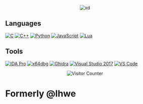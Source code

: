 <p align="center">
  <img src="https://files.catbox.moe/ktk0zs.gif" alt="xd">
</p>

## Languages
[![C](https://img.shields.io/badge/C-000?style=for-the-badge&logo=c)](#)
[![C++](https://img.shields.io/badge/C++-000?style=for-the-badge&logo=cplusplus)](#)
[![Python](https://img.shields.io/badge/Python-000?style=for-the-badge&logo=python)](#)
[![JavaScript](https://img.shields.io/badge/JavaScript-000?style=for-the-badge&logo=javascript)](#)
[![Lua](https://img.shields.io/badge/Lua-000?style=for-the-badge&logo=lua)](#)

## Tools
[![IDA Pro](https://img.shields.io/badge/IDA%20Pro-000?style=for-the-badge)](#)
[![x64dbg](https://img.shields.io/badge/x64dbg-000?style=for-the-badge)](#)
[![Ghidra](https://img.shields.io/badge/Ghidra-000?style=for-the-badge)](#)
[![Visual Studio 2017](https://img.shields.io/badge/Visual%20Studio%202017-000?style=for-the-badge)](#)
[![VS Code](https://img.shields.io/badge/VS%20Code-000?style=for-the-badge&logo=visualstudiocode)](#)

<p align="center">
  <img src="https://count.getloli.com/get/@lhwe?theme=gelbooru" alt="Visitor Counter">
</p>

# Formerly @lhwe
